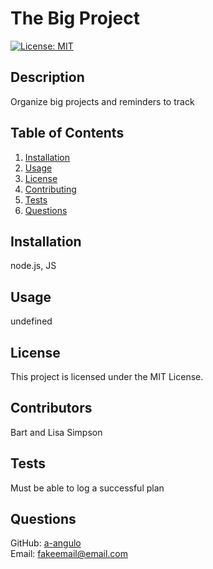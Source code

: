 # The Big Project
[![License: MIT](https://img.shields.io/badge/License-MIT-yellow.svg)](https://opensource.org/licenses/MIT)

## Description
Organize big projects and reminders to track

## Table of Contents
1. [Installation](#installation)  
2. [Usage](#usage)  
3. [License](#license)  
4. [Contributing](#contributors)  
5. [Tests](#tests)  
6. [Questions](#questions)  

## Installation
node.js, JS

## Usage
undefined

## License

This project is licensed under the MIT License.

## Contributors
Bart and Lisa Simpson

## Tests
Must be able to log a successful plan

## Questions
GitHub: [a-angulo](https://github.com/a-angulo)  
Email: [fakeemail@email.com](mailto:fakeemail@email.com)